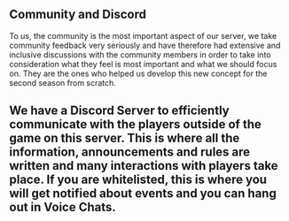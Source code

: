 ## Community and Discord

To us, the community is the most important aspect of our server, we take community feedback very seriously and have therefore had extensive and inclusive discussions with the community members in order to take into consideration what they feel is most important and what we should focus on. They are the ones who helped us develop this new concept for the second season from scratch.


## We have a Discord Server to efficiently communicate with the players outside of the game on this server. This is where all the information, announcements and rules are written and many interactions with players take place. If you are whitelisted, this is where you will get notified about events and you can hang out in Voice Chats.
